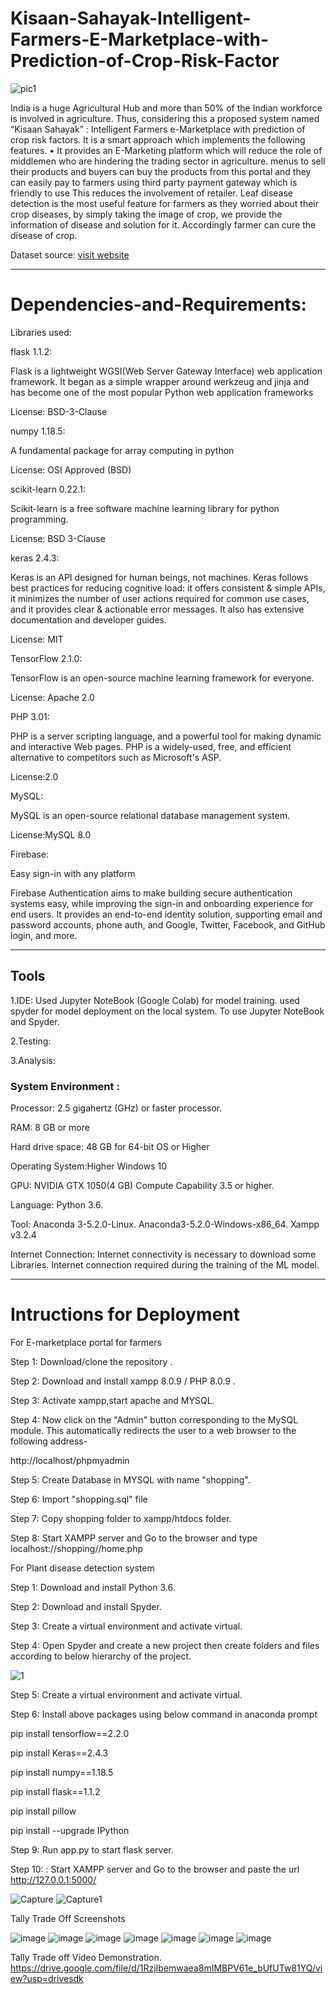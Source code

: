 # Kisaan-Sahayak-Intelligent-Farmers-E-Marketplace-with-Prediction-of-Crop-Risk-Factor


![pic1](https://user-images.githubusercontent.com/62464857/126490311-da935a79-9060-4403-9ebd-8a7fd4121c3a.png)


India is a huge Agricultural Hub and more than 50% of the Indian workforce is involved in agriculture. Thus, considering this a proposed system named “Kisaan Sahayak” : Intelligent Farmers e-Marketplace with prediction of crop risk factors.
It is a smart approach which implements the following features.
• It provides an E-Marketing platform which will reduce the role of middlemen who are hindering the trading sector in agriculture.
menus to sell their products and buyers can buy the products from this portal and they can easily pay to farmers using third party payment gateway which is friendly to use This reduces the involvement of retailer.
Leaf disease detection is the most useful feature for farmers as they worried about their crop diseases, by simply taking the image of crop, we provide the information of disease and solution for it. Accordingly farmer can cure the disease of crop.


Dataset source:
[visit website](https://drive.google.com/drive/folders/1vdr9CC9ChYVW2iXp6PlfyMOGD-4Um1ue)


---
# Dependencies-and-Requirements:

 Libraries used:
 
 
 flask 1.1.2:
 
Flask is a lightweight WGSI(Web Server Gateway Interface) web application framework. It began as a simple wrapper around werkzeug and jinja and has become one of the most popular Python web application frameworks

License: BSD-3-Clause


numpy 1.18.5:

A fundamental package for array computing in python

License: OSI Approved (BSD)



scikit-learn 0.22.1:

Scikit-learn is a free software machine learning library for python programming.

License: BSD 3-Clause



keras 2.4.3:

Keras is an API designed for human beings, not machines. Keras follows best practices for reducing cognitive load: it offers consistent & simple APIs, it minimizes the number of user actions required for common use cases, and it provides clear & actionable error messages. It also has extensive documentation and developer guides.

License: MIT


TensorFlow 2.1.0:

TensorFlow is an open-source machine learning framework for everyone.

License: Apache 2.0



PHP 3.01:

PHP is a server scripting language, and a powerful tool for making dynamic and interactive Web pages.
PHP is a widely-used, free, and efficient alternative to competitors such as Microsoft's ASP.

License:2.0



MySQL:

MySQL is an open-source relational database management system.

License:MySQL 8.0


Firebase:

Easy sign-in with any platform

Firebase Authentication aims to make building secure authentication systems easy, while improving the sign-in and onboarding experience for end users. It provides an end-to-end identity solution, supporting email and password accounts, phone auth, and Google, Twitter, Facebook, and GitHub login, and more.




---

## Tools
1.IDE: Used Jupyter NoteBook (Google Colab) for model training. used spyder for model deployment on the local system. To use Jupyter NoteBook and Spyder.

2.Testing: 

3.Analysis:



### System Environment :

Processor: 2.5 gigahertz (GHz) or faster processor.

RAM: 8 GB or more

Hard drive space: 48 GB for 64-bit OS or Higher


Operating System:Higher Windows 10


GPU: NVIDIA GTX 1050(4 GB) Compute Capability 3.5 or higher.


Language: Python 3.6.


Tool: Anaconda 3-5.2.0-Linux. Anaconda3-5.2.0-Windows-x86_64. Xampp v3.2.4


Internet Connection: Internet connectivity is necessary to download some Libraries. Internet connection required during the training of the ML model.


---

# Intructions for Deployment
For E-marketplace portal for farmers

Step 1: Download/clone the repository .

Step 2: Download and install xampp 8.0.9 / PHP 8.0.9 .

Step 3: Activate xampp,start apache and MYSQL.

Step 4: Now click on the "Admin" button corresponding to the MySQL module. This automatically redirects the user to a web browser to the following address-

http://localhost/phpmyadmin

Step 5: Create Database in MYSQL with name "shopping".

Step 6: Import "shopping.sql" file 

Step 7: Copy shopping folder to xampp/htdocs folder.

Step 8: Start XAMPP server and Go to the browser and type localhost://shopping//home.php

For Plant disease detection system


Step 1: Download and install Python 3.6.

Step 2: Download and install Spyder.

Step 3: Create a virtual environment and activate virtual.
        
Step 4: Open Spyder and create a new project then create folders and files according to below hierarchy of the project.

![1](https://user-images.githubusercontent.com/62464857/122721112-e5a5c480-d28d-11eb-823d-8d4e9fe9d826.png)

Step 5: Create a virtual environment and activate virtual.

Step 6: Install above packages using below command in anaconda prompt

pip install tensorflow==2.2.0

pip install Keras==2.4.3

pip install numpy==1.18.5

pip install flask==1.1.2

pip install pillow

pip install --upgrade IPython


Step 9:  Run app.py to start flask server.

Step 10: : Start XAMPP server and Go to the browser and paste the url http://127.0.0.1:5000/

![Capture](https://user-images.githubusercontent.com/54286037/128539603-4c9ce8ac-5bc5-4233-8226-2f4412d6c0b0.PNG)
![Capture1](https://user-images.githubusercontent.com/54286037/128539641-46338ecb-785e-4b29-a0d9-dcf996d99b1d.PNG)

Tally Trade Off Screenshots 

![image](https://user-images.githubusercontent.com/59277684/186890194-54216e53-6151-4d45-aec0-b7511d4f861a.png)
![image](https://user-images.githubusercontent.com/59277684/186890386-6584ae7b-d508-431e-aed1-7fed09e4b0f5.png)
![image](https://user-images.githubusercontent.com/59277684/186890426-314d4bca-6890-4568-bfdf-ad6599ad738e.png)
![image](https://user-images.githubusercontent.com/59277684/186890486-07457197-7713-43b5-b3f4-39ead632fe73.png)
![image](https://user-images.githubusercontent.com/59277684/186890519-632adbc0-eb0d-4dfe-af1a-9e5edf3aaf61.png)
![image](https://user-images.githubusercontent.com/59277684/186890539-3c864376-8aba-4778-bd97-b2c9758fcdef.png)
![image](https://user-images.githubusercontent.com/59277684/186890888-3c2e8e31-26ac-4737-9f32-7b92587ae0f9.png)


Tally Trade off Video Demonstration.
https://drive.google.com/file/d/1RzjIbemwaea8mIMBPV61e_bUfUTw81YQ/view?usp=drivesdk



















